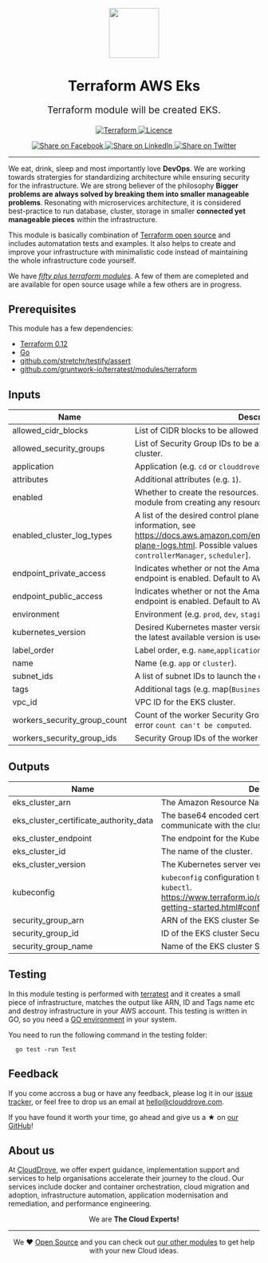 <!-- This file was automatically generated by the `geine`. Make all changes to `README.yaml` and run `make readme` to rebuild this file. -->

<p align="center"> <img src="https://user-images.githubusercontent.com/50652676/62349836-882fef80-b51e-11e9-99e3-7b974309c7e3.png" width="100" height="100"></p>


<h1 align="center">
    Terraform AWS Eks
</h1>

<p align="center" style="font-size: 1.2rem;">
    Terraform module will be created EKS.
     </p>

<p align="center">

<a href="https://www.terraform.io">
  <img src="https://img.shields.io/badge/Terraform-v0.12-green" alt="Terraform">
</a>
<a href="LICENSE.md">
  <img src="https://img.shields.io/badge/License-MIT-blue.svg" alt="Licence">
</a>


</p>
<p align="center">

<a href='https://facebook.com/sharer/sharer.php?u=https://github.com/clouddrove/terraform-aws-eks-cluster'>
  <img title="Share on Facebook" src="https://user-images.githubusercontent.com/50652676/62817743-4f64cb80-bb59-11e9-90c7-b057252ded50.png" />
</a>
<a href='https://www.linkedin.com/shareArticle?mini=true&title=Terraform+AWS+Eks&url=https://github.com/clouddrove/terraform-aws-eks-cluster'>
  <img title="Share on LinkedIn" src="https://user-images.githubusercontent.com/50652676/62817742-4e339e80-bb59-11e9-87b9-a1f68cae1049.png" />
</a>
<a href='https://twitter.com/intent/tweet/?text=Terraform+AWS+Eks&url=https://github.com/clouddrove/terraform-aws-eks-cluster'>
  <img title="Share on Twitter" src="https://user-images.githubusercontent.com/50652676/62817740-4c69db00-bb59-11e9-8a79-3580fbbf6d5c.png" />
</a>

</p>
<hr>


We eat, drink, sleep and most importantly love **DevOps**. We are working towards stratergies for standardizing architecture while ensuring security for the infrastructure. We are strong believer of the philosophy <b>Bigger problems are always solved by breaking them into smaller manageable problems</b>. Resonating with microservices architecture, it is considered best-practice to run database, cluster, storage in smaller <b>connected yet manageable pieces</b> within the infrastructure.

This module is basically combination of [Terraform open source](https://www.terraform.io/) and includes automatation tests and examples. It also helps to create and improve your infrastructure with minimalistic code instead of maintaining the whole infrastructure code yourself.

We have [*fifty plus terraform modules*][terraform_modules]. A few of them are comepleted and are available for open source usage while a few others are in progress.




## Prerequisites

This module has a few dependencies:

- [Terraform 0.12](https://learn.hashicorp.com/terraform/getting-started/install.html)
- [Go](https://golang.org/doc/install)
- [github.com/stretchr/testify/assert](https://github.com/stretchr/testify)
- [github.com/gruntwork-io/terratest/modules/terraform](https://github.com/gruntwork-io/terratest)












## Inputs

| Name | Description | Type | Default | Required |
|------|-------------|:----:|:-----:|:-----:|
| allowed_cidr_blocks | List of CIDR blocks to be allowed to connect to the EKS cluster. | list(string) | `<list>` | no |
| allowed_security_groups | List of Security Group IDs to be allowed to connect to the EKS cluster. | list(string) | `<list>` | no |
| application | Application (e.g. `cd` or `clouddrove`). | string | `` | no |
| attributes | Additional attributes (e.g. `1`). | list | `<list>` | no |
| enabled | Whether to create the resources. Set to `false` to prevent the module from creating any resources. | bool | `true` | no |
| enabled_cluster_log_types | A list of the desired control plane logging to enable. For more information, see https://docs.aws.amazon.com/en_us/eks/latest/userguide/control-plane-logs.html. Possible values [`api`, `audit`, `authenticator`, `controllerManager`, `scheduler`]. | list(string) | `<list>` | no |
| endpoint_private_access | Indicates whether or not the Amazon EKS private API server endpoint is enabled. Default to AWS EKS resource and it is false. | bool | `false` | no |
| endpoint_public_access | Indicates whether or not the Amazon EKS public API server endpoint is enabled. Default to AWS EKS resource and it is true. | bool | `true` | no |
| environment | Environment (e.g. `prod`, `dev`, `staging`). | string | `` | no |
| kubernetes_version | Desired Kubernetes master version. If you do not specify a value, the latest available version is used. | string | `` | no |
| label_order | Label order, e.g. `name`,`application`. | list | `<list>` | no |
| name | Name  (e.g. `app` or `cluster`). | string | `` | no |
| subnet_ids | A list of subnet IDs to launch the cluster in. | list(string) | - | yes |
| tags | Additional tags (e.g. map(`BusinessUnit`,`XYZ`). | map | `<map>` | no |
| vpc_id | VPC ID for the EKS cluster. | string | - | yes |
| workers_security_group_count | Count of the worker Security Groups. Needed to prevent Terraform error `count can't be computed`. | string | - | yes |
| workers_security_group_ids | Security Group IDs of the worker nodes. | list(string) | - | yes |

## Outputs

| Name | Description |
|------|-------------|
| eks_cluster_arn | The Amazon Resource Name (ARN) of the cluster. |
| eks_cluster_certificate_authority_data | The base64 encoded certificate data required to communicate with the cluster. |
| eks_cluster_endpoint | The endpoint for the Kubernetes API server. |
| eks_cluster_id | The name of the cluster. |
| eks_cluster_version | The Kubernetes server version of the cluster. |
| kubeconfig | `kubeconfig` configuration to connect to the cluster using `kubectl`. https://www.terraform.io/docs/providers/aws/guides/eks-getting-started.html#configuring-kubectl-for-eks. |
| security_group_arn | ARN of the EKS cluster Security Group. |
| security_group_id | ID of the EKS cluster Security Group. |
| security_group_name | Name of the EKS cluster Security Group. |




## Testing
In this module testing is performed with [terratest](https://github.com/gruntwork-io/terratest) and it creates a small piece of infrastructure, matches the output like ARN, ID and Tags name etc and destroy infrastructure in your AWS account. This testing is written in GO, so you need a [GO environment](https://golang.org/doc/install) in your system.

You need to run the following command in the testing folder:
```hcl
  go test -run Test
```



## Feedback
If you come accross a bug or have any feedback, please log it in our [issue tracker](https://github.com/clouddrove/terraform-aws-eks-cluster/issues), or feel free to drop us an email at [hello@clouddrove.com](mailto:hello@clouddrove.com).

If you have found it worth your time, go ahead and give us a ★ on [our GitHub](https://github.com/clouddrove/terraform-aws-eks-cluster)!

## About us

At [CloudDrove][website], we offer expert guidance, implementation support and services to help organisations accelerate their journey to the cloud. Our services include docker and container orchestration, cloud migration and adoption, infrastructure automation, application modernisation and remediation, and performance engineering.

<p align="center">We are <b> The Cloud Experts!</b></p>
<hr />
<p align="center">We ❤️  <a href="https://github.com/clouddrove">Open Source</a> and you can check out <a href="https://github.com/clouddrove">our other modules</a> to get help with your new Cloud ideas.</p>

  [website]: https://clouddrove.com
  [github]: https://github.com/clouddrove
  [linkedin]: https://cpco.io/linkedin
  [twitter]: https://twitter.com/clouddrove/
  [email]: https://clouddrove.com/contact-us.html
  [terraform_modules]: https://github.com/clouddrove?utf8=%E2%9C%93&q=terraform-&type=&language=